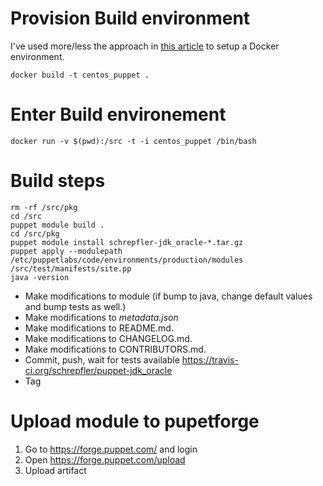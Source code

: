 Provision Build environment
========

I've used more/less the approach in [this article](https://oglok.github.io/2017-01-27-Test-puppet-spec-in-a-docker/) to setup a Docker environment.
```shell
docker build -t centos_puppet .
```

Enter Build environement
========
```shell
docker run -v $(pwd):/src -t -i centos_puppet /bin/bash
```

Build steps
=======

```shell
rm -rf /src/pkg
cd /src
puppet module build .
cd /src/pkg
puppet module install schrepfler-jdk_oracle-*.tar.gz
puppet apply --modulepath /etc/puppetlabs/code/environments/production/modules /src/test/manifests/site.pp
java -version
```

- Make modifications to module (if bump to java, change default values and bump tests as well.)
- Make modifications to _metadata.json_
- Make modifications to README.md.
- Make modifications to CHANGELOG.md.
- Make modifications to CONTRIBUTORS.md.
- Commit, push, wait for tests available https://travis-ci.org/schrepfler/puppet-jdk_oracle
- Tag

Upload module to pupetforge
======
1. Go to https://forge.puppet.com/ and login
2. Open https://forge.puppet.com/upload
3. Upload artifact
